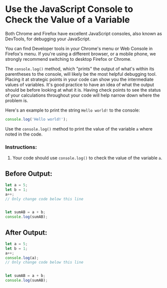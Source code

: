 # Use the JavaScript Console to Check the Value of a Variable

Both Chrome and Firefox have excellent JavaScript consoles, also known as DevTools, for debugging your JavaScript.

You can find Developer tools in your Chrome's menu or Web Console in Firefox's menu. If you're using a different browser, or a mobile phone, we strongly recommend switching to desktop Firefox or Chrome.

The `console.log()` method, which "prints" the output of what's within its parentheses to the console, will likely be the most helpful debugging tool. Placing it at strategic points in your code can show you the intermediate values of variables. It's good practice to have an idea of what the output should be before looking at what it is. Having check points to see the status of your calculations throughout your code will help narrow down where the problem is.

Here's an example to print the string `Hello world!` to the console:

```javascript
console.log('Hello world!');
```

Use the `console.log()` method to print the value of the variable `a` where noted in the code.

### Instructions:
1. Your code should use `console.log()` to check the value of the variable `a`.

## Before Output:
```javascript
let a = 5;
let b = 1;
a++;
// Only change code below this line


let sumAB = a + b;
console.log(sumAB);
```

## After Output:
```javascript
let a = 5;
let b = 1;
a++;
console.log(a);
// Only change code below this line


let sumAB = a + b;
console.log(sumAB);
```